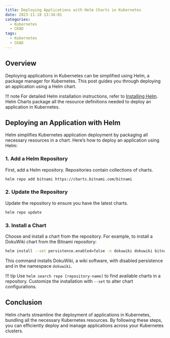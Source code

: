 ```yaml
---
title: Deploying Applications with Helm Charts in Kubernetes
date: 2023-11-18 13:34:01
categories: 
  - Kubernetes
  - CKAD
tags: 
  - Kubernetes
  - CKAD
---
```


## Overview

Deploying applications in Kubernetes can be simplified using Helm, a package manager for Kubernetes. This post guides you through deploying an application using a Helm chart.

!!! note
    For detailed Helm installation instructions, refer to [Installing Helm](https://helm.sh/docs/intro/install/). Helm Charts package all the resource definitions needed to deploy an application in Kubernetes.

## Deploying an Application with Helm

Helm simplifies Kubernetes application deployment by packaging all necessary resources in a chart. Here’s how to deploy an application using Helm:

### 1. Add a Helm Repository

First, add a Helm repository. Repositories contain collections of charts.

```bash
helm repo add bitnami https://charts.bitnami.com/bitnami
```

### 2. Update the Repository

Update the repository to ensure you have the latest charts.

```bash
helm repo update
```

### 3. Install a Chart

Choose and install a chart from the repository. For example, to install a DokuWiki chart from the Bitnami repository:

```bash
helm install --set persistence.enabled=false -n dokuwiki dokuwiki bitnami/dokuwiki
```

This command installs DokuWiki, a wiki software, with disabled persistence and in the namespace `dokuwiki`.

!!! tip
    Use `helm search repo [repository-name]` to find available charts in a repository. Customize the installation with `--set` to alter chart configurations.

## Conclusion

Helm charts streamline the deployment of applications in Kubernetes, bundling all the necessary Kubernetes resources. By following these steps, you can efficiently deploy and manage applications across your Kubernetes clusters.

